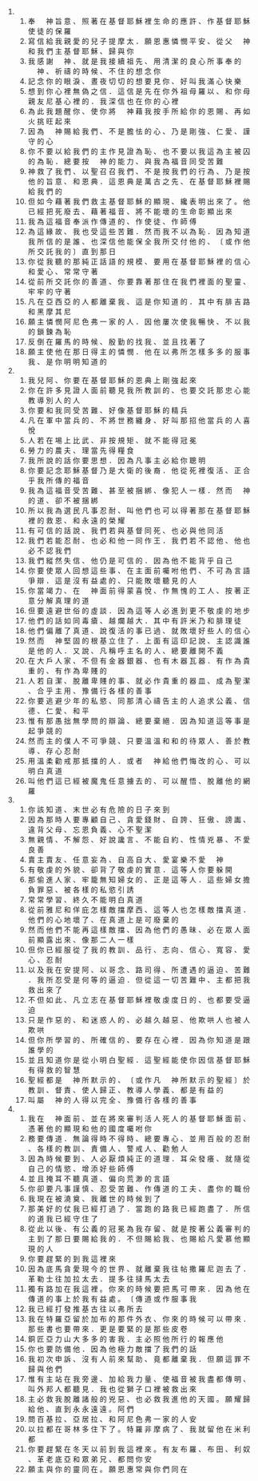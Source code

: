 <ol>
  <li>
    <ol>
      <li>奉 　 神 旨 意 、 照 著 在 基 督 耶 穌 裡 生 命 的 應 許 、 作 基 督 耶 穌 使 徒 的 保 羅</li>
      <li>寫 信 給 我 親 愛 的 兒 子 提 摩 太 ． 願 恩 惠 憐 憫 平 安 、 從 父 　 神 和 我 們 主 基 督 耶 穌 、 歸 與 你</li>
      <li>我 感 謝 　 神 、 就 是 我 接 續 祖 先 、 用 清 潔 的 良 心 所 事 奉 的 　 神 、 祈 禱 的 時 候 、 不 住 的 想 念 你</li>
      <li>記 念 你 的 眼 淚 、 晝 夜 切 切 的 想 要 見 你 、 好 叫 我 滿 心 快 樂</li>
      <li>想 到 你 心 裡 無 偽 之 信 ． 這 信 是 先 在 你 外 祖 母 羅 以 、 和 你 母 親 友 尼 基 心 裡 的 ． 我 深 信 也 在 你 的 心 裡</li>
      <li>為 此 我 題 醒 你 、 使 你 將 　 神 藉 我 按 手 所 給 你 的 恩 賜 、 再 如 火 挑 旺 起 來</li>
      <li>因 為 　 神 賜 給 我 們 、 不 是 膽 怯 的 心 、 乃 是 剛 強 、 仁 愛 、 謹 守 的 心</li>
      <li>你 不 要 以 給 我 們 的 主 作 見 證 為 恥 、 也 不 要 以 我 這 為 主 被 囚 的 為 恥 ． 總 要 按 　 神 的 能 力 、 與 我 為 福 音 同 受 苦 難</li>
      <li>神 救 了 我 們 、 以 聖 召 召 我 們 、 不 是 按 我 們 的 行 為 、 乃 是 按 他 的 旨 意 、 和 恩 典 ． 這 恩 典 是 萬 古 之 先 、 在 基 督 耶 穌 裡 賜 給 我 們 的</li>
      <li>但 如 今 藉 著 我 們 救 主 基 督 耶 穌 的 顯 現 、 纔 表 明 出 來 了 。 他 已 經 把 死 廢 去 、 藉 著 福 音 、 將 不 能 壞 的 生 命 彰 顯 出 來</li>
      <li>我 為 這 福 音 奉 派 作 傳 道 的 、 作 使 徒 、 作 師 傅</li>
      <li>為 這 緣 故 、 我 也 受 這 些 苦 難 ． 然 而 我 不 以 為 恥 ． 因 為 知 道 我 所 信 的 是 誰 、 也 深 信 他 能 保 全 我 所 交 付 他 的 、 〔 或 作 他 所 交 託 我 的 〕 直 到 那 日</li>
      <li>你 從 我 聽 的 那 純 正 話 語 的 規 模 、 要 用 在 基 督 耶 穌 裡 的 信 心 和 愛 心 、 常 常 守 著</li>
      <li>從 前 所 交 託 你 的 善 道 、 你 要 靠 著 那 住 在 我 們 裡 面 的 聖 靈 、 牢 牢 的 守 著</li>
      <li>凡 在 亞 西 亞 的 人 都 離 棄 我 、 這 是 你 知 道 的 ． 其 中 有 腓 吉 路 和 黑 摩 其 尼</li>
      <li>願 主 憐 憫 阿 尼 色 弗 一 家 的 人 ． 因 他 屢 次 使 我 暢 快 、 不 以 我 的 鎖 鍊 為 恥</li>
      <li>反 倒 在 羅 馬 的 時 候 、 殷 勤 的 找 我 、 並 且 找 著 了</li>
      <li>願 主 使 他 在 那 日 得 主 的 憐 憫 ． 他 在 以 弗 所 怎 樣 多 多 的 服 事 我 、 是 你 明 明 知 道 的</li>
    </ol>
  </li>
  <li>
    <ol>
      <li>我 兒 阿 、 你 要 在 基 督 耶 穌 的 恩 典 上 剛 強 起 來</li>
      <li>你 在 許 多 見 證 人 面 前 聽 見 我 所 教 訓 的 、 也 要 交 託 那 忠 心 能 教 導 別 人 的 人</li>
      <li>你 要 和 我 同 受 苦 難 、 好 像 基 督 耶 穌 的 精 兵</li>
      <li>凡 在 軍 中 當 兵 的 、 不 將 世 務 纏 身 、 好 叫 那 招 他 當 兵 的 人 喜 悅</li>
      <li>人 若 在 埸 上 比 武 、 非 按 規 矩 、 就 不 能 得 冠 冕</li>
      <li>勞 力 的 農 夫 、 理 當 先 得 糧 食</li>
      <li>我 所 說 的 話 你 要 思 想 ． 因 為 凡 事 主 必 給 你 聰 明</li>
      <li>你 要 記 念 耶 穌 基 督 乃 是 大 衛 的 後 裔 ． 他 從 死 裡 復 活 、 正 合 乎 我 所 傳 的 福 音</li>
      <li>我 為 這 福 音 受 苦 難 、 甚 至 被 捆 綁 、 像 犯 人 一 樣 ． 然 而 　 神 的 道 、 卻 不 被 捆 綁</li>
      <li>所 以 我 為 選 民 凡 事 忍 耐 、 叫 他 們 也 可 以 得 著 那 在 基 督 耶 穌 裡 的 救 恩 、 和 永 遠 的 榮 耀</li>
      <li>有 可 信 的 話 說 、 我 們 若 與 基 督 同 死 、 也 必 與 他 同 活</li>
      <li>我 們 若 能 忍 耐 、 也 必 和 他 一 同 作 王 ． 我 們 若 不 認 他 、 他 也 必 不 認 我 們</li>
      <li>我 們 縱 然 失 信 、 他 仍 是 可 信 的 ． 因 為 他 不 能 背 乎 自 己</li>
      <li>你 要 使 眾 人 回 想 這 些 事 、 在 主 面 前 囑 咐 他 們 、 不 可 為 言 語 爭 辯 ． 這 是 沒 有 益 處 的 、 只 能 敗 壞 聽 見 的 人</li>
      <li>你 當 竭 力 、 在 　 神 面 前 得 蒙 喜 悅 、 作 無 愧 的 工 人 、 按 著 正 意 分 解 真 理 的 道</li>
      <li>但 要 遠 避 世 俗 的 虛 談 ． 因 為 這 等 人 必 進 到 更 不 敬 虔 的 地 步</li>
      <li>他 們 的 話 如 同 毒 瘡 、 越 爛 越 大 ． 其 中 有 許 米 乃 和 腓 理 徒</li>
      <li>他 們 偏 離 了 真 道 、 說 復 活 的 事 已 過 、 就 敗 壞 好 些 人 的 信 心</li>
      <li>然 而 　 神 堅 固 的 根 基 立 住 了 ． 上 面 有 這 印 記 說 、 主 認 識 誰 是 他 的 人 ． 又 說 、 凡 稱 呼 主 名 的 人 、 總 要 離 開 不 義</li>
      <li>在 大 戶 人 家 、 不 但 有 金 器 銀 器 、 也 有 木 器 瓦 器 ． 有 作 為 貴 重 的 、 有 作 為 卑 賤 的</li>
      <li>人 若 自 潔 、 脫 離 卑 賤 的 事 、 就 必 作 貴 重 的 器 皿 、 成 為 聖 潔 、 合 乎 主 用 、 豫 備 行 各 樣 的 善 事</li>
      <li>你 要 逃 避 少 年 的 私 慾 、 同 那 清 心 禱 告 主 的 人 追 求 公 義 、 信 德 、 仁 愛 、 和 平</li>
      <li>惟 有 那 愚 拙 無 學 問 的 辯 論 、 總 要 棄 絕 ． 因 為 知 道 這 等 事 是 起 爭 競 的</li>
      <li>然 而 主 的 僕 人 不 可 爭 競 、 只 要 溫 溫 和 和 的 待 眾 人 、 善 於 教 導 、 存 心 忍 耐</li>
      <li>用 溫 柔 勸 戒 那 抵 擋 的 人 ． 或 者 　 神 給 他 們 悔 改 的 心 、 可 以 明 白 真 道</li>
      <li>叫 他 們 這 已 經 被 魔 鬼 任 意 擄 去 的 、 可 以 醒 悟 、 脫 離 他 的 網 羅</li>
    </ol>
  </li>
  <li>
    <ol>
      <li>你 該 知 道 、 末 世 必 有 危 險 的 日 子 來 到</li>
      <li>因 為 那 時 人 要 專 顧 自 己 、 貪 愛 錢 財 、 自 誇 、 狂 傲 、 謗 讟 、 違 背 父 母 、 忘 恩 負 義 、 心 不 聖 潔</li>
      <li>無 親 情 、 不 解 怨 、 好 說 讒 言 、 不 能 自 約 、 性 情 兇 暴 、 不 愛 良 善</li>
      <li>賣 主 賣 友 、 任 意 妄 為 、 自 高 自 大 、 愛 宴 樂 不 愛 　 神</li>
      <li>有 敬 虔 的 外 貌 、 卻 背 了 敬 虔 的 實 意 ． 這 等 人 你 要 躲 開</li>
      <li>那 偷 進 人 家 、 牢 籠 無 知 婦 女 的 、 正 是 這 等 人 ． 這 些 婦 女 擔 負 罪 惡 、 被 各 樣 的 私 慾 引 誘</li>
      <li>常 常 學 習 、 終 久 不 能 明 白 真 道</li>
      <li>從 前 雅 尼 和 佯 庇 怎 樣 敵 擋 摩 西 、 這 等 人 也 怎 樣 敵 擋 真 道 ． 他 們 的 心 地 壞 了 、 在 真 道 上 是 可 廢 棄 的</li>
      <li>然 而 他 們 不 能 再 這 樣 敵 擋 、 因 為 他 們 的 愚 昧 、 必 在 眾 人 面 前 顯 露 出 來 、 像 那 二 人 一 樣</li>
      <li>但 你 已 經 服 從 了 我 的 教 訓 、 品 行 、 志 向 、 信 心 、 寬 容 、 愛 心 、 忍 耐</li>
      <li>以 及 我 在 安 提 阿 、 以 哥 念 、 路 司 得 、 所 遭 遇 的 逼 迫 、 苦 難 ． 我 所 忍 受 是 何 等 的 逼 迫 ． 但 從 這 一 切 苦 難 中 、 主 都 把 我 救 出 來 了</li>
      <li>不 但 如 此 、 凡 立 志 在 基 督 耶 穌 裡 敬 虔 度 日 的 、 也 都 要 受 逼 迫</li>
      <li>只 是 作 惡 的 、 和 迷 惑 人 的 、 必 越 久 越 惡 、 他 欺 哄 人 也 被 人 欺 哄</li>
      <li>但 你 所 學 習 的 、 所 確 信 的 、 要 存 在 心 裡 ． 因 為 你 知 道 是 跟 誰 學 的</li>
      <li>並 且 知 道 你 是 從 小 明 白 聖 經 ． 這 聖 經 能 使 你 因 信 基 督 耶 穌 有 得 救 的 智 慧</li>
      <li>聖 經 都 是 　 神 所 默 示 的 、 〔 或 作 凡 　 神 所 默 示 的 聖 經 〕 於 教 訓 、 督 責 、 使 人 歸 正 、 教 導 人 學 義 、 都 是 有 益 的</li>
      <li>叫 屬 　 神 的 人 得 以 完 全 、 豫 備 行 各 樣 的 善 事</li>
    </ol>
  </li>
  <li>
    <ol>
      <li>我 在 　 神 面 前 、 並 在 將 來 審 判 活 人 死 人 的 基 督 耶 穌 面 前 、 憑 著 他 的 顯 現 和 他 的 國 度 囑 咐 你</li>
      <li>務 要 傳 道 ． 無 論 得 時 不 得 時 、 總 要 專 心 、 並 用 百 般 的 忍 耐 、 各 樣 的 教 訓 、 責 備 人 、 警 戒 人 、 勸 勉 人</li>
      <li>因 為 時 候 要 到 、 人 必 厭 煩 純 正 的 道 理 ． 耳 朵 發 癢 、 就 隨 從 自 己 的 情 慾 、 增 添 好 些 師 傅</li>
      <li>並 且 掩 耳 不 聽 真 道 、 偏 向 荒 渺 的 言 語</li>
      <li>你 卻 要 凡 事 謹 慎 、 忍 受 苦 難 、 作 傳 道 的 工 夫 、 盡 你 的 職 份</li>
      <li>我 現 在 被 澆 奠 、 我 離 世 的 時 候 到 了</li>
      <li>那 美 好 的 仗 我 已 經 打 過 了 ． 當 跑 的 路 我 已 經 跑 盡 了 ． 所 信 的 道 我 已 經 守 住 了</li>
      <li>從 此 以 後 、 有 公 義 的 冠 冕 為 我 存 留 、 就 是 按 著 公 義 審 判 的 主 到 了 那 日 要 賜 給 我 的 ． 不 但 賜 給 我 、 也 賜 給 凡 愛 慕 他 顯 現 的 人</li>
      <li>你 要 趕 緊 的 到 我 這 裡 來</li>
      <li>因 為 底 馬 貪 愛 現 今 的 世 界 、 就 離 棄 我 往 帖 撒 羅 尼 迦 去 了 ． 革 勒 士 往 加 拉 太 去 ． 提 多 往 撻 馬 太 去</li>
      <li>獨 有 路 加 在 我 這 裡 。 你 來 的 時 候 要 把 馬 可 帶 來 ． 因 為 他 在 傳 道 的 事 上 於 我 有 益 處 。 〔 傳 道 或 作 服 事 我</li>
      <li>我 已 經 打 發 推 基 古 往 以 弗 所 去</li>
      <li>我 在 特 羅 亞 留 於 加 布 的 那 件 外 衣 、 你 來 的 時 候 可 以 帶 來 ． 那 些 書 也 要 帶 來 ． 更 是 要 緊 的 是 那 些 皮 卷</li>
      <li>銅 匠 亞 力 山 大 多 多 的 害 我 ． 主 必 照 他 所 行 的 報 應 他</li>
      <li>你 也 要 防 備 他 ． 因 為 他 極 力 敵 擋 了 我 們 的 話</li>
      <li>我 初 次 申 訴 、 沒 有 人 前 來 幫 助 、 竟 都 離 棄 我 ． 但 願 這 罪 不 歸 與 他 們</li>
      <li>惟 有 主 站 在 我 旁 邊 、 加 給 我 力 量 、 使 福 音 被 我 盡 都 傳 明 、 叫 外 邦 人 都 聽 見 ． 我 也 從 獅 子 口 裡 被 救 出 來</li>
      <li>主 必 救 我 脫 離 諸 般 的 兇 惡 、 也 必 救 我 進 他 的 天 國 。 願 耀 歸 給 他 、 直 到 永 永 遠 遠 。 阿 們</li>
      <li>問 百 基 拉 、 亞 居 拉 、 和 阿 尼 色 弗 一 家 的 人 安</li>
      <li>以 拉 都 在 哥 林 多 住 下 了 。 特 羅 非 摩 病 了 、 我 就 留 他 在 米 利 都</li>
      <li>你 要 趕 緊 在 冬 天 以 前 到 我 這 裡 來 。 有 友 布 羅 、 布 田 、 利 奴 、 革 老 底 亞 和 眾 弟 兄 、 都 問 你 安</li>
      <li>願 主 與 你 的 靈 同 在 。 願 恩 惠 常 與 你 們 同 在</li>
    </ol>
  </li>
</ol>